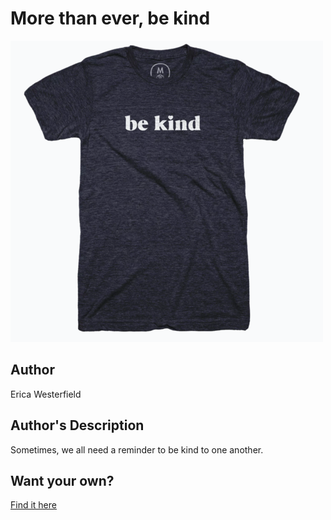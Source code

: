 # More than ever, be kind

<img src="more-than-ever-be-kind.png" />

## Author

Erica Westerfield

## Author's Description

Sometimes, we all need a reminder to be kind to one another.

## Want your own?

<a href="https://cottonbureau.com/products/more-than-ever-be-kind" alt="Buy Now">Find it here</a>
